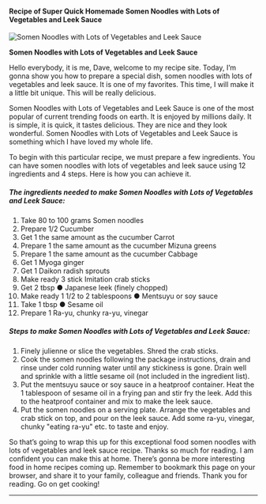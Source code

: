             

#### Recipe of Super Quick Homemade Somen Noodles with Lots of Vegetables and Leek Sauce

![Somen Noodles with Lots of Vegetables and Leek Sauce](https://img-global.cpcdn.com/recipes/6707382716465152/751x532cq70/somen-noodles-with-lots-of-vegetables-and-leek-sauce-recipe-main-photo.jpg)

**Somen Noodles with Lots of Vegetables and Leek Sauce**

Hello everybody, it is me, Dave, welcome to my recipe site. Today, I’m gonna show you how to prepare a special dish, somen noodles with lots of vegetables and leek sauce. It is one of my favorites. This time, I will make it a little bit unique. This will be really delicious.

Somen Noodles with Lots of Vegetables and Leek Sauce is one of the most popular of current trending foods on earth. It is enjoyed by millions daily. It is simple, it is quick, it tastes delicious. They are nice and they look wonderful. Somen Noodles with Lots of Vegetables and Leek Sauce is something which I have loved my whole life.

To begin with this particular recipe, we must prepare a few ingredients. You can have somen noodles with lots of vegetables and leek sauce using 12 ingredients and 4 steps. Here is how you can achieve it.

##### The ingredients needed to make Somen Noodles with Lots of Vegetables and Leek Sauce:

1.  Take 80 to 100 grams Somen noodles
2.  Prepare 1/2 Cucumber
3.  Get 1 the same amount as the cucumber Carrot
4.  Prepare 1 the same amount as the cucumber Mizuna greens
5.  Prepare 1 the same amount as the cucumber Cabbage
6.  Get 1 Myoga ginger
7.  Get 1 Daikon radish sprouts
8.  Make ready 3 stick Imitation crab sticks
9.  Get 2 tbsp ● Japanese leek (finely chopped)
10.  Make ready 1 1/2 to 2 tablespoons ● Mentsuyu or soy sauce
11.  Take 1 tbsp ● Sesame oil
12.  Prepare 1 Ra-yu, chunky ra-yu, vinegar

##### Steps to make Somen Noodles with Lots of Vegetables and Leek Sauce:

1.  Finely julienne or slice the vegetables. Shred the crab sticks.
2.  Cook the somen noodles following the package instructions, drain and rinse under cold running water until any stickiness is gone. Drain well and sprinkle with a little sesame oil (not included in the ingredient list).
3.  Put the mentsuyu sauce or soy sauce in a heatproof container. Heat the 1 tablespoon of sesame oil in a frying pan and stir fry the leek. Add this to the heatproof container and mix to make the leek sauce.
4.  Put the somen noodles on a serving plate. Arrange the vegetables and crab stick on top, and pour on the leek sauce. Add some ra-yu, vinegar, chunky "eating ra-yu" etc. to taste and enjoy.

So that’s going to wrap this up for this exceptional food somen noodles with lots of vegetables and leek sauce recipe. Thanks so much for reading. I am confident you can make this at home. There’s gonna be more interesting food in home recipes coming up. Remember to bookmark this page on your browser, and share it to your family, colleague and friends. Thank you for reading. Go on get cooking!

* * *
